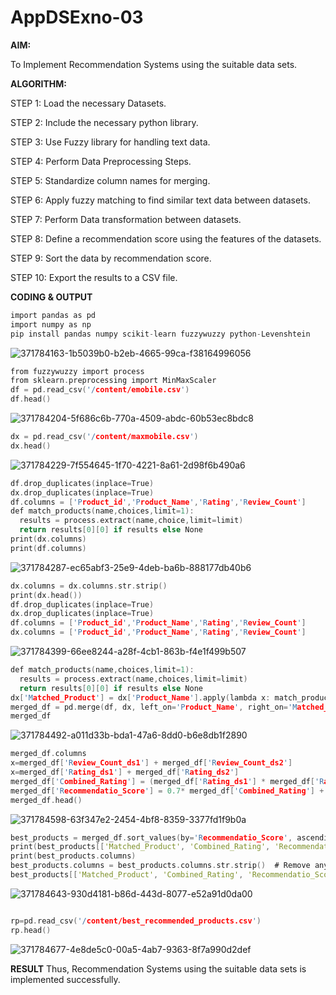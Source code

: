 # AppDSExno-03

**AIM:**

To Implement Recommendation Systems using the suitable data sets.

**ALGORITHM:**

STEP 1: Load the necessary Datasets.

STEP 2: Include the necessary python library.

STEP 3: Use Fuzzy library for handling text data.

STEP 4: Perform Data Preprocessing Steps.

STEP 5: Standardize column names for merging.

STEP 6: Apply fuzzy matching to find similar text data between datasets.

STEP 7: Perform Data transformation between datasets.

STEP 8: Define a recommendation score using the features of the datasets.

STEP 9: Sort the data by recommendation score.

STEP 10: Export the results to a CSV file.


**CODING & OUTPUT**
```c
import pandas as pd
import numpy as np
pip install pandas numpy scikit-learn fuzzywuzzy python-Levenshtein
```
![371784163-1b5039b0-b2eb-4665-99ca-f38164996056](https://github.com/user-attachments/assets/95733b19-8d48-4ed2-abf4-99f1cef2947f)

```c
from fuzzywuzzy import process
from sklearn.preprocessing import MinMaxScaler
df = pd.read_csv('/content/emobile.csv')
df.head()

```

![371784204-5f686c6b-770a-4509-abdc-60b53ec8bdc8](https://github.com/user-attachments/assets/f42cf94a-a520-40eb-8ea1-49996a0af4ea)

```c
dx = pd.read_csv('/content/maxmobile.csv')
dx.head()
```

![371784229-7f554645-1f70-4221-8a61-2d98f6b490a6](https://github.com/user-attachments/assets/571a0cb8-bc9e-46d2-8957-223bd960799f)

```c
df.drop_duplicates(inplace=True)
dx.drop_duplicates(inplace=True)
df.columns = ['Product_id','Product_Name','Rating','Review_Count']
def match_products(name,choices,limit=1):
  results = process.extract(name,choice,limit=limit)
  return results[0][0] if results else None
print(dx.columns)
print(df.columns)

```

![371784287-ec65abf3-25e9-4deb-ba6b-888177db40b6](https://github.com/user-attachments/assets/c2a49d35-d608-4611-b498-917d7e53b16c)

```c
dx.columns = dx.columns.str.strip()
print(dx.head())
df.drop_duplicates(inplace=True)
dx.drop_duplicates(inplace=True)
df.columns = ['Product_id','Product_Name','Rating','Review_Count']
dx.columns = ['Product_id','Product_Name','Rating','Review_Count']

```

![371784399-66ee8244-a28f-4cb1-863b-f4e1f499b507](https://github.com/user-attachments/assets/b123685b-a62d-46bb-b410-8a5f8459f95b)

```c
def match_products(name,choices,limit=1):
  results = process.extract(name,choices,limit=limit)
  return results[0][0] if results else None
dx['Matched_Product'] = dx['Product_Name'].apply(lambda x: match_products(x,df['Product_Name'].tolist()))
merged_df = pd.merge(df, dx, left_on='Product_Name', right_on='Matched_Product', how='inner', suffixes=('_ds1', '_ds2'))
merged_df

```
![371784492-a011d33b-bda1-47a6-8dd0-b6e8db1f2890](https://github.com/user-attachments/assets/a82d5ab1-c68b-4a92-af09-9055505462da)

```c
merged_df.columns
x=merged_df['Review_Count_ds1'] + merged_df['Review_Count_ds2']
x=merged_df['Rating_ds1'] + merged_df['Rating_ds2']
merged_df['Combined_Rating'] = (merged_df['Rating_ds1'] * merged_df['Rating_ds1']+merged_df['Rating_ds2'] * merged_df['Rating_ds2'])/x
merged_df['Recommendatio_Score'] = 0.7* merged_df['Combined_Rating'] + 0.3 * merged_df['Rating_ds1']
merged_df.head()

```


![371784598-63f347e2-2454-4bf8-8359-3377fd1f9b0a](https://github.com/user-attachments/assets/59e67ad6-177b-4247-9916-826a5491f956)

```c
best_products = merged_df.sort_values(by='Recommendatio_Score', ascending=False)
print(best_products[['Matched_Product', 'Combined_Rating', 'Recommendatio_Score']].head(10))
print(best_products.columns)
best_products.columns = best_products.columns.str.strip()  # Remove any leading or trailing spaces
best_products[['Matched_Product', 'Combined_Rating', 'Recommendatio_Score']].to_csv('best_recommended_products.csv', index=False)

```


![371784643-930d4181-b86d-443d-8077-e52a91d0da00](https://github.com/user-attachments/assets/b4059416-cc79-4a19-b089-25b4fbb2e861)

```c

rp=pd.read_csv('/content/best_recommended_products.csv')
rp.head()

```


![371784677-4e8de5c0-00a5-4ab7-9363-8f7a990d2def](https://github.com/user-attachments/assets/a3c69f99-093a-4005-a606-44d8abe88d53)



**RESULT**
Thus, Recommendation Systems using the suitable data sets is implemented successfully.
